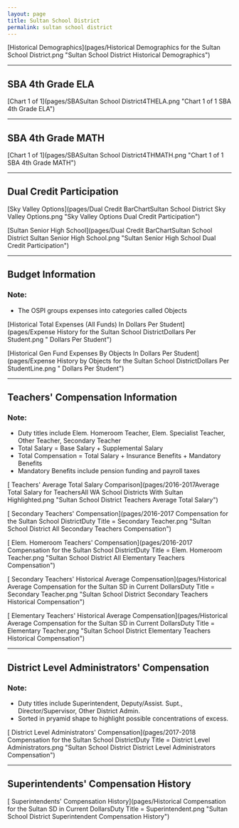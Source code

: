 ```yaml
---
layout: page
title: Sultan School District
permalink: sultan school district
---
```



[Historical Demographics](pages/Historical Demographics for the Sultan School District.png "Sultan School District Historical Demographics")

___

## SBA 4th Grade ELA

[Chart 1 of 1](pages/SBASultan School District4THELA.png "Chart 1 of 1 SBA 4th Grade ELA")


___

## SBA 4th Grade MATH

[Chart 1 of 1](pages/SBASultan School District4THMATH.png "Chart 1 of 1 SBA 4th Grade MATH")


___

## Dual Credit Participation

[Sky Valley Options](pages/Dual Credit BarChartSultan School District Sky Valley Options.png "Sky Valley Options Dual Credit Participation")

[Sultan Senior High School](pages/Dual Credit BarChartSultan School District Sultan Senior High School.png "Sultan Senior High School Dual Credit Participation")


___

## Budget Information
### Note:
- The OSPI groups expenses into categories called Objects

[Historical Total Expenses (All Funds) In Dollars Per Student](pages/Expense History for the Sultan School DistrictDollars Per Student.png " Dollars Per Student")

[Historical Gen Fund Expenses By Objects In Dollars Per Student](pages/Expense History by Objects for the Sultan School DistrictDollars Per StudentLine.png " Dollars Per Student")


___

## Teachers' Compensation Information
### Note:
- Duty titles include Elem. Homeroom Teacher, Elem. Specialist Teacher, Other Teacher, Secondary Teacher
- Total Salary = Base Salary + Supplemental Salary
- Total Compensation = Total Salary + Insurance Benefits + Mandatory Benefits
- Mandatory Benefits include pension funding and payroll taxes

[ Teachers' Average Total Salary Comparison](pages/2016-2017Average Total Salary for TeachersAll WA School Districts With Sultan Highlighted.png "Sultan School District Teachers Average Total Salary")

[ Secondary Teachers' Compensation](pages/2016-2017 Compensation for the Sultan School DistrictDuty Title = Secondary Teacher.png "Sultan School District All Secondary Teachers Compensation")

[ Elem. Homeroom Teachers' Compensation](pages/2016-2017 Compensation for the Sultan School DistrictDuty Title = Elem. Homeroom Teacher.png "Sultan School District All Elementary Teachers Compensation")

[ Secondary Teachers' Historical Average Compensation](pages/Historical Average Compensation for the Sultan SD in Current DollarsDuty Title = Secondary Teacher.png "Sultan School District Secondary Teachers Historical Compensation")

[ Elementary Teachers' Historical Average Compensation](pages/Historical Average Compensation for the Sultan SD in Current DollarsDuty Title = Elementary Teacher.png "Sultan School District Elementary Teachers Historical Compensation")


___

## District Level Administrators' Compensation

### Note:
- Duty titles include Superintendent, Deputy/Assist. Supt., Director/Supervisor, Other District Admin.
- Sorted in pryamid shape to highlight possible concentrations of excess.

[ District Level Administrators' Compensation](pages/2017-2018 Compensation for the Sultan School DistrictDuty Title = District Level Administrators.png "Sultan School District District Level Administrators Compensation")


___

## Superintendents' Compensation History

[ Superintendents' Compensation History](pages/Historical Compensation for the Sultan SD in Current DollarsDuty Title = Superintendent.png "Sultan School District Superintendent Compensation History")

